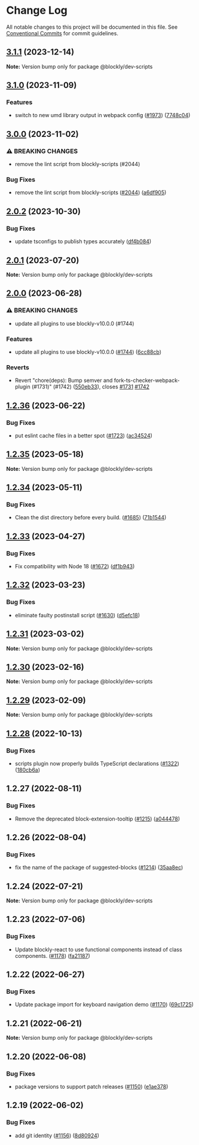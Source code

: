 # Change Log

All notable changes to this project will be documented in this file.
See [Conventional Commits](https://conventionalcommits.org) for commit guidelines.

## [3.1.1](https://github.com/google/blockly-samples/compare/@blockly/dev-scripts@3.1.0...@blockly/dev-scripts@3.1.1) (2023-12-14)

**Note:** Version bump only for package @blockly/dev-scripts





## [3.1.0](https://github.com/google/blockly-samples/compare/@blockly/dev-scripts@3.0.0...@blockly/dev-scripts@3.1.0) (2023-11-09)


### Features

* switch to new umd library output in webpack config ([#1973](https://github.com/google/blockly-samples/issues/1973)) ([7748c04](https://github.com/google/blockly-samples/commit/7748c0466b98099709064fba8530629814eb3333))



## [3.0.0](https://github.com/google/blockly-samples/compare/@blockly/dev-scripts@2.0.2...@blockly/dev-scripts@3.0.0) (2023-11-02)


### ⚠ BREAKING CHANGES

* remove the lint script from blockly-scripts (#2044)

### Bug Fixes

* remove the lint script from blockly-scripts ([#2044](https://github.com/google/blockly-samples/issues/2044)) ([a6df905](https://github.com/google/blockly-samples/commit/a6df90571182af8ed98bdf04ee317da41ea5de1c))



## [2.0.2](https://github.com/google/blockly-samples/compare/@blockly/dev-scripts@2.0.1...@blockly/dev-scripts@2.0.2) (2023-10-30)


### Bug Fixes

* update tsconfigs to publish types accurately ([df4b084](https://github.com/google/blockly-samples/commit/df4b0844af712f5025a2ec842458b828f3147676))



## [2.0.1](https://github.com/google/blockly-samples/compare/@blockly/dev-scripts@2.0.0...@blockly/dev-scripts@2.0.1) (2023-07-20)

**Note:** Version bump only for package @blockly/dev-scripts





## [2.0.0](https://github.com/google/blockly-samples/compare/@blockly/dev-scripts@1.2.36...@blockly/dev-scripts@2.0.0) (2023-06-28)


### ⚠ BREAKING CHANGES

* update all plugins to use blockly-v10.0.0 (#1744)

### Features

* update all plugins to use blockly-v10.0.0 ([#1744](https://github.com/google/blockly-samples/issues/1744)) ([6cc88cb](https://github.com/google/blockly-samples/commit/6cc88cbef39d4ad664a668d3d46eb29ba7292f9c))


### Reverts

* Revert "chore(deps): Bump semver and fork-ts-checker-webpack-plugin (#1731)" (#1742) ([550eb33](https://github.com/google/blockly-samples/commit/550eb33ac1b88163b4f819e45d31e84f2821b6bf)), closes [#1731](https://github.com/google/blockly-samples/issues/1731) [#1742](https://github.com/google/blockly-samples/issues/1742)



## [1.2.36](https://github.com/google/blockly-samples/compare/@blockly/dev-scripts@1.2.35...@blockly/dev-scripts@1.2.36) (2023-06-22)


### Bug Fixes

* put eslint cache files in a better spot ([#1723](https://github.com/google/blockly-samples/issues/1723)) ([ac34524](https://github.com/google/blockly-samples/commit/ac34524e434870ffd40c9141965d6477e359967c))



## [1.2.35](https://github.com/google/blockly-samples/compare/@blockly/dev-scripts@1.2.34...@blockly/dev-scripts@1.2.35) (2023-05-18)

**Note:** Version bump only for package @blockly/dev-scripts





## [1.2.34](https://github.com/google/blockly-samples/compare/@blockly/dev-scripts@1.2.33...@blockly/dev-scripts@1.2.34) (2023-05-11)


### Bug Fixes

* Clean the dist directory before every build. ([#1685](https://github.com/google/blockly-samples/issues/1685)) ([71b1544](https://github.com/google/blockly-samples/commit/71b1544e1810f375798ca339b87816d6921c8ce5))



## [1.2.33](https://github.com/google/blockly-samples/compare/@blockly/dev-scripts@1.2.32...@blockly/dev-scripts@1.2.33) (2023-04-27)


### Bug Fixes

* Fix compatibility with Node 18 ([#1672](https://github.com/google/blockly-samples/issues/1672)) ([df1b943](https://github.com/google/blockly-samples/commit/df1b943e42ded5cd1dfc8d83c8388116c5607a31))



## [1.2.32](https://github.com/google/blockly-samples/compare/@blockly/dev-scripts@1.2.31...@blockly/dev-scripts@1.2.32) (2023-03-23)


### Bug Fixes

* eliminate faulty postinstall script ([#1630](https://github.com/google/blockly-samples/issues/1630)) ([d5efc18](https://github.com/google/blockly-samples/commit/d5efc18193d7f142329d1127ea6c8a64d24aff0c))



## [1.2.31](https://github.com/google/blockly-samples/compare/@blockly/dev-scripts@1.2.30...@blockly/dev-scripts@1.2.31) (2023-03-02)

**Note:** Version bump only for package @blockly/dev-scripts





## [1.2.30](https://github.com/google/blockly-samples/compare/@blockly/dev-scripts@1.2.29...@blockly/dev-scripts@1.2.30) (2023-02-16)

**Note:** Version bump only for package @blockly/dev-scripts





## [1.2.29](https://github.com/google/blockly-samples/compare/@blockly/dev-scripts@1.2.28...@blockly/dev-scripts@1.2.29) (2023-02-09)

**Note:** Version bump only for package @blockly/dev-scripts





## [1.2.28](https://github.com/google/blockly-samples/compare/@blockly/dev-scripts@1.2.27...@blockly/dev-scripts@1.2.28) (2022-10-13)


### Bug Fixes

* scripts plugin now properly builds TypeScript declarations ([#1322](https://github.com/google/blockly-samples/issues/1322)) ([180cb6a](https://github.com/google/blockly-samples/commit/180cb6a431a2e9bdc1000b1521413d74625391db))



## 1.2.27 (2022-08-11)


### Bug Fixes

* Remove the deprecated block-extension-tooltip ([#1215](https://github.com/google/blockly-samples/issues/1215)) ([a044478](https://github.com/google/blockly-samples/commit/a044478c86a73e3065bc866e427f175cbec6fc13))





## 1.2.26 (2022-08-04)


### Bug Fixes

* fix the name of the package of suggested-blocks ([#1214](https://github.com/google/blockly-samples/issues/1214)) ([35aa8ec](https://github.com/google/blockly-samples/commit/35aa8ec73a60a4eb5b1e80cb2fc71dcd83d05e27))





## 1.2.24 (2022-07-21)

**Note:** Version bump only for package @blockly/dev-scripts





## 1.2.23 (2022-07-06)


### Bug Fixes

* Update blockly-react to use functional components instead of class components. ([#1178](https://github.com/google/blockly-samples/issues/1178)) ([fa21187](https://github.com/google/blockly-samples/commit/fa21187cdbe4ec3a5c69f185540dd68a98eb69d7))





## 1.2.22 (2022-06-27)


### Bug Fixes

* Update package import for keyboard navigation demo ([#1170](https://github.com/google/blockly-samples/issues/1170)) ([69c1725](https://github.com/google/blockly-samples/commit/69c1725b775279fcc397dc178935208d5f42b08c))





## 1.2.21 (2022-06-21)

**Note:** Version bump only for package @blockly/dev-scripts





## 1.2.20 (2022-06-08)


### Bug Fixes

* package versions to support patch releases ([#1150](https://github.com/google/blockly-samples/issues/1150)) ([e1ae378](https://github.com/google/blockly-samples/commit/e1ae378d779531621c3d948566257d069002963f))





## 1.2.19 (2022-06-02)


### Bug Fixes

* add git identity ([#1156](https://github.com/google/blockly-samples/issues/1156)) ([8d80924](https://github.com/google/blockly-samples/commit/8d809243b277375beb2ce75d4e157b5e17f78193))
